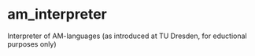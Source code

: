 am_interpreter
==============

Interpreter of AM-languages (as introduced at TU Dresden, for eductional purposes only)
